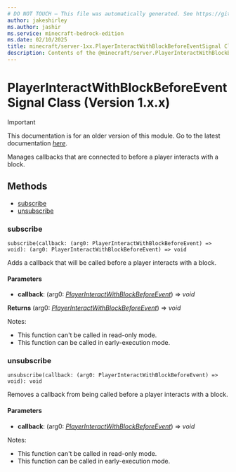 ```yaml
---
# DO NOT TOUCH — This file was automatically generated. See https://github.com/mojang/minecraftapidocsgenerator to modify descriptions, examples, etc.
author: jakeshirley
ms.author: jashir
ms.service: minecraft-bedrock-edition
ms.date: 02/10/2025
title: minecraft/server-1xx.PlayerInteractWithBlockBeforeEventSignal Class
description: Contents of the @minecraft/server.PlayerInteractWithBlockBeforeEventSignal class (Version 1.x.x).
---
```

# PlayerInteractWithBlockBeforeEventSignal Class (Version 1.x.x)

> [!IMPORTANT]
> This documentation is for an older version of this module. Go to the latest documentation [*here*](../../../scriptapi/minecraft/server/PlayerInteractWithBlockBeforeEventSignal.md).

Manages callbacks that are connected to before a player interacts with a block.

## Methods
- [subscribe](#subscribe)
- [unsubscribe](#unsubscribe)

### **subscribe**
`
subscribe(callback: (arg0: PlayerInteractWithBlockBeforeEvent) => void): (arg0: PlayerInteractWithBlockBeforeEvent) => void
`

Adds a callback that will be called before a player interacts with a block.

#### **Parameters**
- **callback**: (arg0: [*PlayerInteractWithBlockBeforeEvent*](PlayerInteractWithBlockBeforeEvent.md)) => *void*

**Returns** (arg0: [*PlayerInteractWithBlockBeforeEvent*](PlayerInteractWithBlockBeforeEvent.md)) => *void*
  
Notes:
- This function can't be called in read-only mode.
- This function can be called in early-execution mode.

### **unsubscribe**
`
unsubscribe(callback: (arg0: PlayerInteractWithBlockBeforeEvent) => void): void
`

Removes a callback from being called before a player interacts with a block.

#### **Parameters**
- **callback**: (arg0: [*PlayerInteractWithBlockBeforeEvent*](PlayerInteractWithBlockBeforeEvent.md)) => *void*
  
Notes:
- This function can't be called in read-only mode.
- This function can be called in early-execution mode.

